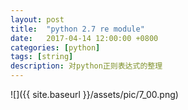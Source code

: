 ```yaml
---
layout: post
title:  "python 2.7 re module"
date:   2017-04-14 12:00:00 +0800
categories: [python]
tags: [string]
description: 对python正则表达式的整理
---
```


![]({{ site.baseurl }}/assets/pic/7_00.png)
